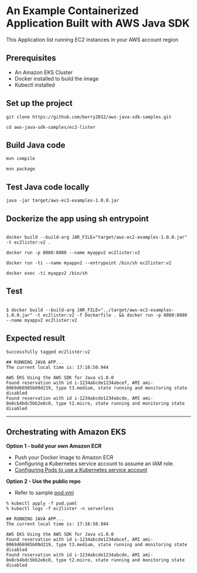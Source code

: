 # An Example Containerized Application Built with AWS Java SDK 

This Application list running EC2 instances in your AWS account region

## Prerequisites

- An Amazon EKS Cluster
- Docker installed to build the image 
- Kubectl installed


## Set up the project

```
git clone https://github.com/berry2012/aws-java-sdk-samples.git

cd aws-java-sdk-samples/ec2-lister
```


## Build Java code 

```
mvn compile

mvn package

```

## Test Java code locally
```
java -jar target/aws-ec2-examples-1.0.0.jar
```


## Dockerize the app using sh entrypoint

```

docker build --build-arg JAR_FILE="target/aws-ec2-examples-1.0.0.jar" -t ec2lister:v2 .

docker run -p 8080:8080 --name myappv2 ec2lister:v2

docker run -ti --name myappv2 --entrypoint /bin/sh ec2lister:v2

docker exec -ti myappv2 /bin/sh

```

## Test

```

$ docker build --build-arg JAR_FILE="../target/aws-ec2-examples-1.0.0.jar" -t ec2lister:v2 -f Dockerfile . && docker run -p 8080:8080 --name myappv2 ec2lister:v2

```

## Expected result

```
Successfully tagged ec2lister:v2

## RUNNING JAVA APP...
The current local time is: 17:16:50.944

AWS EKS Using the AWS SDK for Java v1.0.0
Found reservation with id i-1234abcde1234abcef, AMI ami-0069d66985b09d219, type t3.medium, state running and monitoring state disabled
Found reservation with id i-1234abcde1234abcde, AMI ami-0e8cb4bdc5bb2e6c0, type t2.micro, state running and monitoring state disabled
```

---

## Orchestrating with Amazon EKS

**Option 1 - build your own Amazon ECR**
- Push your Docker Image to Amazon ECR
- Configuring a Kubernetes service account to assume an IAM role.
- [Configuring Pods to use a Kubernetes service account](https://docs.aws.amazon.com/eks/latest/userguide/pod-configuration.html)


**Option 2 - Use the public repo**

- Refer to sample [pod.yml](./pod.yml)

```
% kubectl apply -f pod.yaml
% kubectl logs -f ec2lister -n serverless

## RUNNING JAVA APP...
The current local time is: 17:16:50.944

AWS EKS Using the AWS SDK for Java v1.0.0
Found reservation with id i-1234abcde1234abcef, AMI ami-0069d66985b09d219, type t3.medium, state running and monitoring state disabled
Found reservation with id i-1234abcde1234abcde, AMI ami-0e8cb4bdc5bb2e6c0, type t2.micro, state running and monitoring state disabled

```